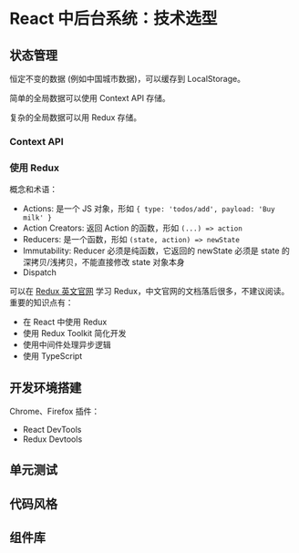 # React 中后台系统：技术选型
## 状态管理
恒定不变的数据 (例如中国城市数据)，可以缓存到 LocalStorage。

简单的全局数据可以使用 Context API 存储。

复杂的全局数据可以用 Redux 存储。

### Context API

### 使用 Redux
概念和术语：
- Actions: 是一个 JS 对象，形如 `{ type: 'todos/add', payload: 'Buy milk' }`
- Action Creators: 返回 Action 的函数，形如 `(...) => action`
- Reducers: 是一个函数，形如 `(state, action) => newState`
- Immutability: Reducer 必须是纯函数，它返回的 newState 必须是 state 的深拷贝/浅拷贝，不能直接修改 state 对象本身
- Dispatch

可以在 [Redux 英文官网](https://redux.js.org/) 学习 Redux，中文官网的文档落后很多，不建议阅读。重要的知识点有：
- 在 React 中使用 Redux
- 使用 Redux Toolkit 简化开发
- 使用中间件处理异步逻辑
- 使用 TypeScript

## 开发环境搭建
Chrome、Firefox 插件：
- React DevTools
- Redux Devtools

## 单元测试

## 代码风格

## 组件库

